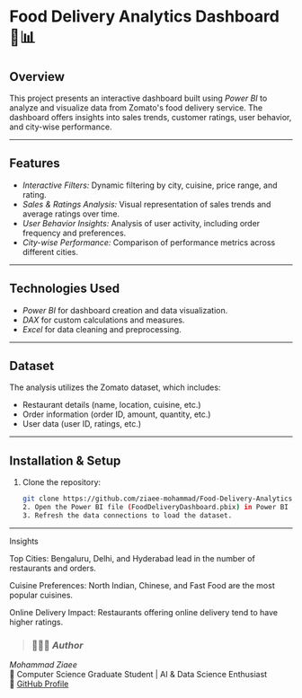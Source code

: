 # Food Delivery Analytics Dashboard 🍔📊

## Overview
This project presents an interactive dashboard built using *Power BI* to analyze and visualize data from Zomato's food delivery service. The dashboard offers insights into sales trends, customer ratings, user behavior, and city-wise performance.

---

## Features
- *Interactive Filters:* Dynamic filtering by city, cuisine, price range, and rating.
- *Sales & Ratings Analysis:* Visual representation of sales trends and average ratings over time.
- *User Behavior Insights:* Analysis of user activity, including order frequency and preferences.
- *City-wise Performance:* Comparison of performance metrics across different cities.

---

## Technologies Used
- *Power BI* for dashboard creation and data visualization.
- *DAX* for custom calculations and measures.
- *Excel* for data cleaning and preprocessing.

---

## Dataset
The analysis utilizes the Zomato dataset, which includes:
- Restaurant details (name, location, cuisine, etc.)
- Order information (order ID, amount, quantity, etc.)
- User data (user ID, ratings, etc.)

---

## Installation & Setup
1. Clone the repository:
   ```bash
   git clone https://github.com/ziaee-mohammad/Food-Delivery-Analytics.git
   2. Open the Power BI file (FoodDeliveryDashboard.pbix) in Power BI Desktop.
   3. Refresh the data connections to load the dataset.


---

Insights

Top Cities: Bengaluru, Delhi, and Hyderabad lead in the number of restaurants and orders.

Cuisine Preferences: North Indian, Chinese, and Fast Food are the most popular cuisines.

Online Delivery Impact: Restaurants offering online delivery tend to have higher ratings.

> ### 👨🏻‍💻 *Author*
*Mohammad Ziaee*  
📍 Computer Science Graduate Student | AI & Data Science Enthusiast  
🔗 [GitHub Profile](https://github.com/ziaee-mohammad)




